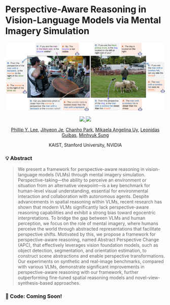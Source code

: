 # Perspective-Aware Reasoning in Vision-Language Models via Mental Imagery Simulation

<!-- Title image -->
<p align="center">
  <img src="./asset/teaser_apc.jpg" width="800"/>
</p>

<!-- Badges -->
<p align="center">
  <a href="https://arxiv.org/abs/2504.17207">
    <img src="https://img.shields.io/badge/arXiv-2503.19385-b31b1b.svg" />
  </a>
  <a href="https://apc-vlm.github.io/">
    <img src="https://img.shields.io/badge/Website-apc_vlm.github.io-blue.svg" />
  </a>
</p>

<!-- Authors -->
<p align="center">
  <a href="https://phillipinseoul.github.io/">Phillip Y. Lee</a>,
  <a href="https://jihyeonje.com/">Jihyeon Je</a>,
  <a href="https://charlieppark.kr/">Chanho Park</a>,
  <a href="https://mikacuy.github.io/">Mikaela Angelina Uy</a>,
  <a href="https://geometry.stanford.edu/?member=guibas">Leonidas Guibas</a>,
  <a href="https://mhsung.github.io">Minhyuk Sung</a>
  <p align="center">
    KAIST, Stanford University, NVIDIA
  </p>
</p>

### 💡 Abstract

> We present a framework for perspective-aware reasoning in vision-language models (VLMs) through mental imagery simulation. Perspective-taking&mdash;the ability to perceive an environment or situation from an alternative viewpoint&mdash;is a key benchmark for human-level visual understanding, essential for environmental interaction and collaboration with autonomous agents. Despite advancements in spatial reasoning within VLMs, recent research has shown that modern VLMs significantly lack perspective-aware reasoning capabilities and exhibit a strong bias toward egocentric interpretations. To bridge the gap between VLMs and human perception, we focus on the role of mental imagery, where humans perceive the world through abstracted representations that facilitate perspective shifts. Motivated by this, we propose a framework for perspective-aware reasoning, named Abstract Perspective Change (APC), that effectively leverages vision foundation models, such as object detection, segmentation, and orientation estimation, to construct scene abstractions and enable perspective transformations. Our experiments on synthetic and real-image benchmarks, compared with various VLMs, demonstrate significant improvements in perspective-aware reasoning with our framework, further outperforming fine-tuned spatial reasoning models and novel-view-synthesis-based approaches.

### 🚀 Code: Coming Soon!